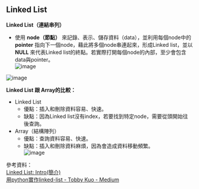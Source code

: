 ## Linked List
**Linked List（連結串列）**  
* 使用 **node（節點）** 來記錄、表示、儲存資料（data），並利用每個node中的 **pointer** 指向下一個node，藉此將多個node串連起來，形成Linked list，並以 **NULL** 來代表Linked list的終點。若實際打開每個node的內部，至少會包含data與pointer。  
![image](https://github.com/alrightchiu/SecondRound/blob/master/content/Algorithms%20and%20Data%20Structures/BasicDataStructures/LinkedList/Intro/f1.png?raw=true)    

![image](https://github.com/alrightchiu/SecondRound/blob/master/content/Algorithms%20and%20Data%20Structures/BasicDataStructures/LinkedList/Intro/f2.png?raw=true)

**Linked List 跟 Array的比較：**  
* Linked List  
    * 優點：插入和刪除資料容易、快速。  
    * 缺點：因為Linked list沒有index，若要找到特定node，需要從頭開始往後查詢。  
* Array（結構陣列）  
    * 優點：查詢資料容易、快速。  
    * 缺點：插入和刪除資料麻煩，因為會造成資料移動頻繁。    
![image](https://miro.medium.com/max/2548/1*nDwDbeHwOz_Kl4zRIMbe_A.png)    

參考資料：    
[Linked List: Intro(簡介)](http://alrightchiu.github.io/SecondRound/linked-list-introjian-jie.html)    
[用python實作linked-list - Tobby Kuo - Medium](https://medium.com/@tobby168/%E7%94%A8python%E5%AF%A6%E4%BD%9Clinked-list-524441133d4d)
